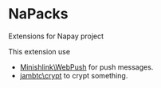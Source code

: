 # NaPacks
Extensions for Napay project

This extension use
- [Minishlink\WebPush](https://github.com/web-push-libs/web-push-php) for push messages.
- [jambtc\crypt]() to crypt something.
